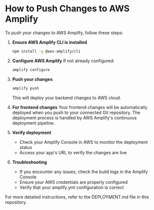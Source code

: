 # How to Push Changes to AWS Amplify

To push your changes to AWS Amplify, follow these steps:

1. **Ensure AWS Amplify CLI is installed**
   ```bash
   npm install -g @aws-amplify/cli
   ```

2. **Configure AWS Amplify**
   If not already configured:
   ```bash
   amplify configure
   ```

3. **Push your changes**
   ```bash
   amplify push
   ```
   This will deploy your backend changes to AWS cloud.

4. **For frontend changes**
   Your frontend changes will be automatically deployed when you push to your connected Git repository. The deployment process is handled by AWS Amplify's continuous deployment pipeline.

5. **Verify deployment**
   - Check your Amplify Console in AWS to monitor the deployment status
   - Access your app's URL to verify the changes are live

6. **Troubleshooting**
   - If you encounter any issues, check the build logs in the Amplify Console
   - Ensure your AWS credentials are properly configured
   - Verify that your amplify.yml configuration is correct

For more detailed instructions, refer to the DEPLOYMENT.md file in this repository.